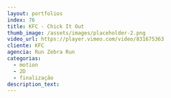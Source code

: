 ```yaml
---
layout: portfolios
index: 76
title: KFC - Chick It Out
thumb_image: /assets/images/placeholder-2.png
video_url: https://player.vimeo.com/video/831675363
cliente: KFC
agencia: Run Zebra Run
categorias:
  - motion
  - 2D
  - finalização
description_text:
---
```

